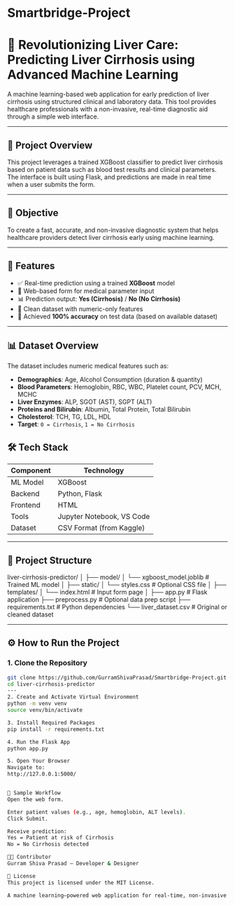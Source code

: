 # Smartbridge-Project
# 🧬 Revolutionizing Liver Care: Predicting Liver Cirrhosis using Advanced Machine Learning

A machine learning-based web application for early prediction of liver cirrhosis using structured clinical and laboratory data. This tool provides healthcare professionals with a non-invasive, real-time diagnostic aid through a simple web interface.

---

## 🚀 Project Overview

This project leverages a trained XGBoost classifier to predict liver cirrhosis based on patient data such as blood test results and clinical parameters. The interface is built using Flask, and predictions are made in real time when a user submits the form.

---

## 🎯 Objective

To create a fast, accurate, and non-invasive diagnostic system that helps healthcare providers detect liver cirrhosis early using machine learning.

---

## 🧪 Features

- ✅ Real-time prediction using a trained **XGBoost** model  
- 📝 Web-based form for medical parameter input  
- 📊 Prediction output: **Yes (Cirrhosis)** / **No (No Cirrhosis)**  
- 🧼 Clean dataset with numeric-only features  
- 🧠 Achieved **100% accuracy** on test data (based on available dataset)

---

## 📊 Dataset Overview

The dataset includes numeric medical features such as:

- **Demographics**: Age, Alcohol Consumption (duration & quantity)
- **Blood Parameters**: Hemoglobin, RBC, WBC, Platelet count, PCV, MCH, MCHC
- **Liver Enzymes**: ALP, SGOT (AST), SGPT (ALT)
- **Proteins and Bilirubin**: Albumin, Total Protein, Total Bilirubin
- **Cholesterol**: TCH, TG, LDL, HDL
- **Target**: `0 = Cirrhosis`, `1 = No Cirrhosis`

## 🛠 Tech Stack

| Component  | Technology           |
|------------|----------------------|
| ML Model   | XGBoost              |
| Backend    | Python, Flask        |
| Frontend   | HTML                 |
| Tools      | Jupyter Notebook, VS Code |
| Dataset    | CSV Format (from Kaggle) |

---

## 📁 Project Structure
liver-cirrhosis-predictor/
│
├── model/
│ └── xgboost_model.joblib # Trained ML model
│
├── static/
│ └── styles.css # Optional CSS file
│
├── templates/
│ └── index.html # Input form page
│
├── app.py # Flask application
├── preprocess.py # Optional data prep script
├── requirements.txt # Python dependencies
└── liver_dataset.csv # Original or cleaned dataset

---

## ⚙️ How to Run the Project

### 1. Clone the Repository
```bash
git clone https://github.com/GurramShivaPrasad/Smartbridge-Project.git
cd liver-cirrhosis-predictor
---
2. Create and Activate Virtual Environment
python -m venv venv
source venv/bin/activate

3. Install Required Packages
pip install -r requirements.txt

4. Run the Flask App
python app.py

5. Open Your Browser
Navigate to:
http://127.0.0.1:5000/


🧪 Sample Workflow
Open the web form.

Enter patient values (e.g., age, hemoglobin, ALT levels).
Click Submit.

Receive prediction:
Yes = Patient at risk of Cirrhosis
No = No Cirrhosis detected

👩‍💻 Contributor
Gurram Shiva Prasad – Developer & Designer

📜 License
This project is licensed under the MIT License.

A machine learning–powered web application for real-time, non-invasive prediction of liver cirrhosis using clinical and laboratory data.



